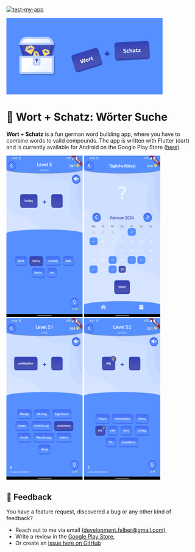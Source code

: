 [![test-my-app](https://github.com/FelberMartin/kompositum/actions/workflows/tests.yml/badge.svg)](https://github.com/FelberMartin/kompositum/actions/workflows/tests.yml)

<img src="assets/images/playstore/v1/feature_graphic.png" height="200" />

# 💎 Wort + Schatz: Wörter Suche

**Wort + Schatz** is a fun german word building app, where you have to combine words to valid compounds.
The app is written with Flutter (dart) and is currently available for Android on the Google Play Store ([here](https://play.google.com/store/apps/details?id=com.development_felber.compose&pli=1)).

<p float="left">
  <img src="assets/images/playstore/v1/simple.png" width="200" />
  <img src="assets/images/playstore/v1/daily.png" width="200" />
  <img src="assets/images/playstore/v1/medium.png" width="200" />
  <img src="assets/images/playstore/v1/hint.png" width="200" />
</p>

## 📩 Feedback

You have a feature request, discovered a bug or any other kind of feedback?

- Reach out to me via email (development.felber@gmail.com),
- Write a review in the [Google Play Store](https://play.google.com/store/apps/details?id=com.development_felber.compose&pli=1),
- Or create an [issue here on GitHub](https://github.com/FelberMartin/kompositum/issues/new)

